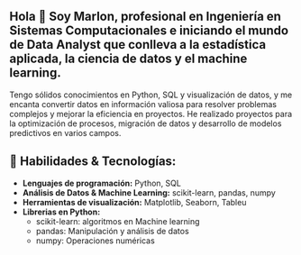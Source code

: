 ## Hola 👋 Soy Marlon, profesional en Ingeniería en Sistemas Computacionales e iniciando el mundo de Data Analyst que conlleva a la estadística aplicada, la ciencia de datos y el machine learning.

Tengo sólidos conocimientos en Python, SQL y visualización de datos, y me encanta convertir datos en información valiosa para resolver problemas complejos y mejorar la eficiencia en proyectos. He realizado proyectos para la optimización de procesos, migración de datos y desarrollo de modelos predictivos en varios campos.

## 🔧 Habilidades & Tecnologías:
- **Lenguajes de programación:** Python, SQL
- **Análisis de Datos & Machine Learning:** scikit-learn, pandas, numpy
- **Herramientas de visualización:** Matplotlib, Seaborn, Tableu
- **Librerias en Python:**
  - scikit-learn: algoritmos en Machine learning
  - pandas: Manipulación y análisis de datos
  - numpy: Operaciones numéricas

